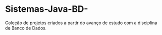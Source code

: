 # Sistemas-Java-BD-

Coleção de projetos criados a partir do avanço de estudo com a disciplina de Banco de Dados.
